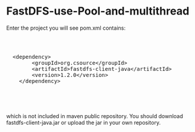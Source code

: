 # FastDFS-use-Pool-and-multithread
Enter the project you will see pom.xml contains:
<pre>
 <xmp>
  <dependency>
		<groupId>org.csource</groupId>
		<artifactId>fastdfs-client-java</artifactId>
		<version>1.2.0</version>
	</dependency>
	</xmp>
	</pre>

which is not included in maven public repository.
You should download fastdfs-client-java.jar or upload the jar in your own repository.
	
